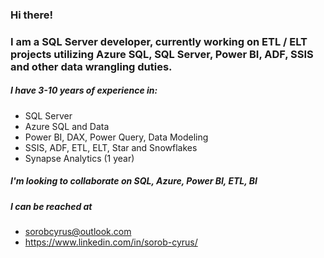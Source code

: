 ### Hi there!
### I am a SQL Server developer, currently working on ETL / ELT projects utilizing Azure SQL, SQL Server, Power BI, ADF, SSIS and other data wrangling duties. 

##### I have 3-10 years of experience in:
- SQL Server
- Azure SQL and Data 
- Power BI, DAX, Power Query, Data Modeling
- SSIS, ADF, ETL, ELT, Star and Snowflakes 
- Synapse Analytics (1 year)


##### I'm looking to collaborate on SQL, Azure, Power BI, ETL, BI


##### I can be reached at 
- sorobcyrus@outlook.com
- https://www.linkedin.com/in/sorob-cyrus/



